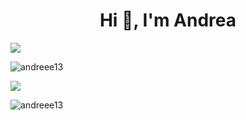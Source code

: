 <h1 align="center">Hi 👋, I'm Andrea</h1>

![](https://komarev.com/ghpvc/?username=andreee13)

<p><img align="center" src="https://github-readme-stats.vercel.app/api/top-langs?username=andreee13&show_icons=true&locale=en&layout=compact" alt="andreee13" /></p>

![](https://github-readme-stats.vercel.app/api?username=andreee13&show_icons=true)

<p><img align="center" src="https://github-readme-streak-stats.herokuapp.com/?user=andreee13&" alt="andreee13" /></p>
